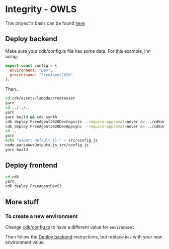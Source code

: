 # Integrity - OWLS

This project's basis can be found [here](https://github.com/corydozen/serverless-cdk-cicd)

## Deploy backend <a name="deploy-backend"></a>

Make sure your cdk/config.ts file has some data. For this example, I'm using:

```js
export const config = {
  environment: "Dev",
  projectname: "FreeAgent2020"
};
```

Then...

```sh
cd cdk/assets/lambda/createuser
yarn
cd ../../..
yarn
yarn build && cdk synth
cdk deploy FreeAgent2020DevCognito --require-approval=never &> ../cdkdeployresult_cognito.txt
cdk deploy FreeAgent2020DevAppsync --require-approval=never &> ../cdkdeployresult_appsync.txt
cd ..
yarn
echo "export default {};" > src/config.js
node parseAwsOutputs.js src/config.js
yarn build
```

## Deploy frontend

```sh
cd cdk
yarn
cdk deploy FreeAgentDevS3
```

## More stuff

### To create a new environment

Change [cdk/config.ts](cdk/config.ts) to have a different value for `environment`.

Then follow the [Deploy backend](#deploy-backend) instructions, but replace `Dev` with your new environment value.
